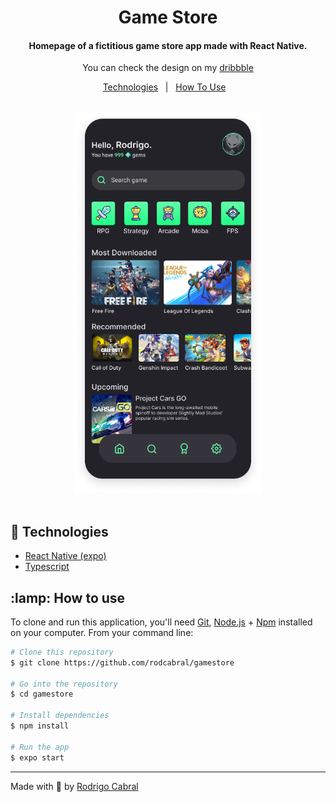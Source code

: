 <h1 align="center">Game Store</h1>

<h4 align="center">Homepage of a fictitious game store app made with React Native.</h4>

<p align="center">
  You can check the design on my <a href="https://dribbble.com/rodrigocabral">dribbble</a>
</p>
<p align="center">
  <a href="rocket-Technologies">Technologies</a>&nbsp;&nbsp;&nbsp;|&nbsp;&nbsp;
  <a href="lamp-how-to-use">How To Use</a>&nbsp;&nbsp;&nbsp;
</p>
<br/>
<div align="center">
  <img src="game.png" width="300px">
</div>
<br />

## :rocket: Technologies

- [React Native (expo)](https://expo.io)
- [Typescript](https://www.typescriptlang.org)

## :lamp: How to use

To clone and run this application, you'll need [Git](https://git-scm.com), [Node.js](https://nodejs.org/) + [Npm](https://www.npmjs.com) installed on your computer. From your command line:

```bash
# Clone this repository
$ git clone https://github.com/rodcabral/gamestore

# Go into the repository
$ cd gamestore

# Install dependencies
$ npm install 

# Run the app
$ expo start
```

---
Made with 💖 by [Rodrigo Cabral](https://linkedin.com/in/rodcabral)
